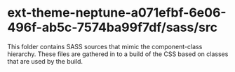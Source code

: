 # ext-theme-neptune-a071efbf-6e06-496f-ab5c-7574ba99f7df/sass/src

This folder contains SASS sources that mimic the component-class hierarchy. These files
are gathered in to a build of the CSS based on classes that are used by the build.
